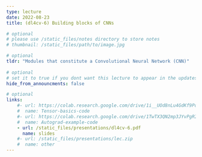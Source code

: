 ```yaml
---
type: lecture
date: 2022-08-23
title: (dl4cv-6) Building blocks of CNNs

# optional
# please use /static_files/notes directory to store notes
# thumbnail: /static_files/path/to/image.jpg 

# optional
tldr: "Modules that constitute a Convolutional Neural Network (CNN)"
  
# optional
# set it to true if you dont want this lecture to appear in the updates section
hide_from_announcments: false

# optional
links: 
    #- url: https://colab.research.google.com/drive/1i__UOd8nLu4GdKf9PoT_w3ORVvGcgQAq?usp=sharing
    #  name: Tensor-basics-code
    #- url: https://colab.research.google.com/drive/1TwTX3QN2mp3JYvPgRIpUzkiHjKOA0aM_?usp=sharing
    #  name: Autograd-example-code
    - url: /static_files/presentations/dl4cv-6.pdf
      name: slides
    #- url: /static_files/presentations/lec.zip
    #  name: other
---
```

